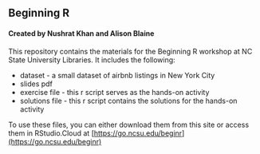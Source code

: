 ## Beginning R
#### Created by Nushrat Khan and Alison Blaine


This repository contains the materials for the Beginning R workshop at NC State University Libraries. It includes the following: 

* dataset - a small dataset of airbnb listings in New York City
* slides pdf
* exercise file - this r script serves as the hands-on activity
* solutions file - this r script contains the solutions for the hands-on activity

To use these files, you can either download them from this site or access them in RStudio.Cloud at [https://go.ncsu.edu/beginr](https://go.ncsu.edu/beginr)
